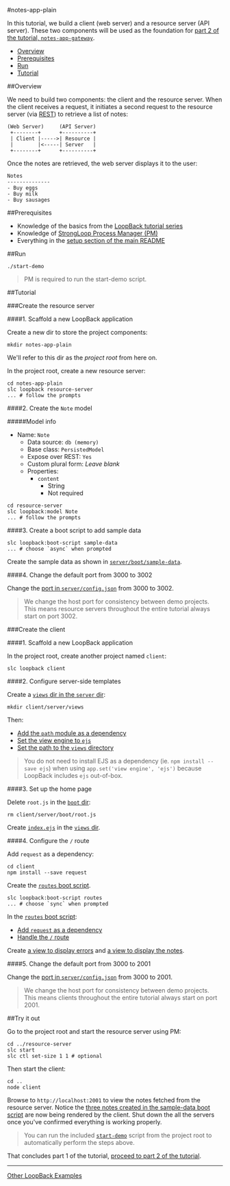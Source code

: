 #notes-app-plain

In this tutorial, we build a client (web server) and a resource server (API
server). These two components will be used as the foundation for [part 2 of the
tutorial, `notes-app-gateway`](../notes-app-gateway).

- [Overview](#overview)
- [Prerequisites](#prerequisites)
- [Run](#run)
- [Tutorial](#tutorial)

##Overview

We need to build two components: the client and the resource server. When the
client receives a request, it initiates a second request to the resource server
(via [REST](http://en.wikipedia.org/wiki/Representational_state_transfer)) to
retrieve a list of notes:

```
(Web Server)     (API Server)
 +--------+      +----------+
 | Client |----->| Resource |
 |        |<-----| Server   |
 +--------+      +----------+
```

Once the notes are retrieved, the web server displays it to the user:

```
Notes
--------------
- Buy eggs
- Buy milk
- Buy sausages
```

##Prerequisites

- Knowledge of the basics from the [LoopBack tutorial series](https://github.com/strongloop/loopback-example#tutorial-series)
- Knowledge of [StrongLoop Process Manager (PM)](http://docs.strongloop.com/display/SLC/Using+Process+Manager)
- Everything in the [setup section of the main README](https://github.com/strongloop/strong-gateway-demo#setup)

##Run

```
./start-demo
```

>PM is required to run the start-demo script.

##Tutorial

###Create the resource server

####1. Scaffold a new LoopBack application

Create a new dir to store the project components:

```
mkdir notes-app-plain
```

We'll refer to this dir as the *project root* from here on.

In the project root, create a new resource server:

```
cd notes-app-plain
slc loopback resource-server
... # follow the prompts
```

####2. Create the `Note` model

#####Model info

- Name: `Note`
  - Data source: `db (memory)`
  - Base class: `PersistedModel`
  - Expose over REST: `Yes`
  - Custom plural form: *Leave blank*
  - Properties:
    - `content`
      - String
      - Not required

```
cd resource-server
slc loopback:model Note
... # follow the prompts
```

####3. Create a boot script to add sample data

```
slc loopback:boot-script sample-data
... # choose `async` when prompted
```

Create the sample data as shown in [`server/boot/sample-data`](resource-server/server/boot/sample-data.js#L2-L16).

####4. Change the default port from 3000 to 3002

Change the [port in `server/config.json`](resource-server/server/config.json#L4)
from 3000 to 3002.

>We change the host port for consistency between demo projects. This means
resource servers throughout the entire tutorial always start on port 3002.

###Create the client

####1. Scaffold a new LoopBack application

In the project root, create another project named `client`:

```
slc loopback client
```

####2. Configure server-side templates

Create a [`views` dir in the `server` dir](client/server/views):

```
mkdir client/server/views
```

Then:

- [Add the `path` module as a dependency](client/server/server.js#L3)
- [Set the view engine to `ejs`](client/server/server.js#L6)
- [Set the path to the `views` directory](client/server/server.js#L7)

>You do not need to install EJS as a dependency (ie. `npm install --save ejs`)
when using `app.set('view engine', 'ejs')` because LoopBack includes `ejs`
out-of-box.

####3. Set up the home page

Delete `root.js` in the [`boot` dir](client/server/boot):

```
rm client/server/boot/root.js
```

Create [`index.ejs`](client/server/views/index.ejs) in the [`views` dir](client/server/views).

####4. Configure the `/` route

Add `request` as a dependency:

```
cd client
npm install --save request
```

Create the [`routes` boot script](client/server/boot/routes.js).

```
slc loopback:boot-script routes
... # choose `sync` when prompted
```

In the [`routes` boot script](client/server/boot/routes.js):

- [Add `request` as a dependency](client/server/boot/routes.js#L1)
- [Handle the `/` route](web-server/server/boot/routes.js#L4-L18)

Create [a view to display errors](client/server/views/error.ejs) and [a view to
display the notes](client/server/views/notes.ejs).

####5. Change the default port from 3000 to 2001

Change the [port in `server/config.json`](client/server/config.json#L4)
from 3000 to 2001.

>We change the host port for consistency between demo projects. This means
clients throughout the entire tutorial always start on port 2001.

##Try it out

Go to the project root and start the resource server using PM:

```
cd ../resource-server
slc start
slc ctl set-size 1 1 # optional
```

Then start the client:

```
cd ..
node client
```

Browse to `http://localhost:2001` to view the notes fetched from the resource
server. Notice the [three notes created in the sample-data boot script](resource-server/server/boot/sample-data.js#L6-L8)
are now being rendered by the client. Shut down the all the servers once you've
confirmed everything is working properly.

>You can run the included [`start-demo`](start-demo) script from the project
root to automatically perform the steps above.

That concludes part 1 of the tutorial, [proceed to part 2 of the tutorial](../notes-app-gateway).

---

[Other LoopBack Examples](https://github.com/strongloop/loopback-example)
